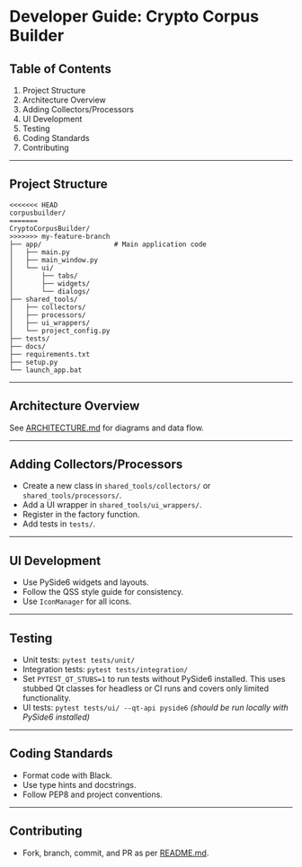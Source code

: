 # Developer Guide: Crypto Corpus Builder

## Table of Contents

1. Project Structure
2. Architecture Overview
3. Adding Collectors/Processors
4. UI Development
5. Testing
6. Coding Standards
7. Contributing

---

## Project Structure

```
<<<<<<< HEAD
corpusbuilder/
=======
CryptoCorpusBuilder/
>>>>>>> my-feature-branch
├── app/                  # Main application code
│   ├── main.py
│   ├── main_window.py
│   └── ui/
│       ├── tabs/
│       ├── widgets/
│       └── dialogs/
├── shared_tools/
│   ├── collectors/
│   ├── processors/
│   ├── ui_wrappers/
│   └── project_config.py
├── tests/
├── docs/
├── requirements.txt
├── setup.py
└── launch_app.bat
```

---

## Architecture Overview

See [ARCHITECTURE.md](./ARCHITECTURE.md) for diagrams and data flow.

---

## Adding Collectors/Processors

- Create a new class in `shared_tools/collectors/` or `shared_tools/processors/`.
- Add a UI wrapper in `shared_tools/ui_wrappers/`.
- Register in the factory function.
- Add tests in `tests/`.

---

## UI Development

 - Use PySide6 widgets and layouts.
- Follow the QSS style guide for consistency.
- Use `IconManager` for all icons.

---

## Testing

- Unit tests: `pytest tests/unit/`
- Integration tests: `pytest tests/integration/`
- Set `PYTEST_QT_STUBS=1` to run tests without PySide6 installed. This uses
  stubbed Qt classes for headless or CI runs and covers only limited
  functionality.
- UI tests: `pytest tests/ui/ --qt-api pyside6`
  *(should be run locally with PySide6 installed)*

---

## Coding Standards

- Format code with Black.
- Use type hints and docstrings.
- Follow PEP8 and project conventions.

---

## Contributing

- Fork, branch, commit, and PR as per [README.md](./README.md#contributing).
